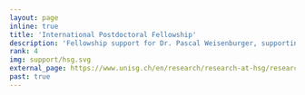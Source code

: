 ```yaml
---
layout: page
inline: true
title: 'International Postdoctoral Fellowship'
description: 'Fellowship support for Dr. Pascal Weisenburger, supporting his research on multitier programming languages.'
rank: 4
img: support/hsg.svg
external_page: https://www.unisg.ch/en/research/research-at-hsg/research-support/internal-funding/international-postdoctoral-fellowships/
past: true
---
```


